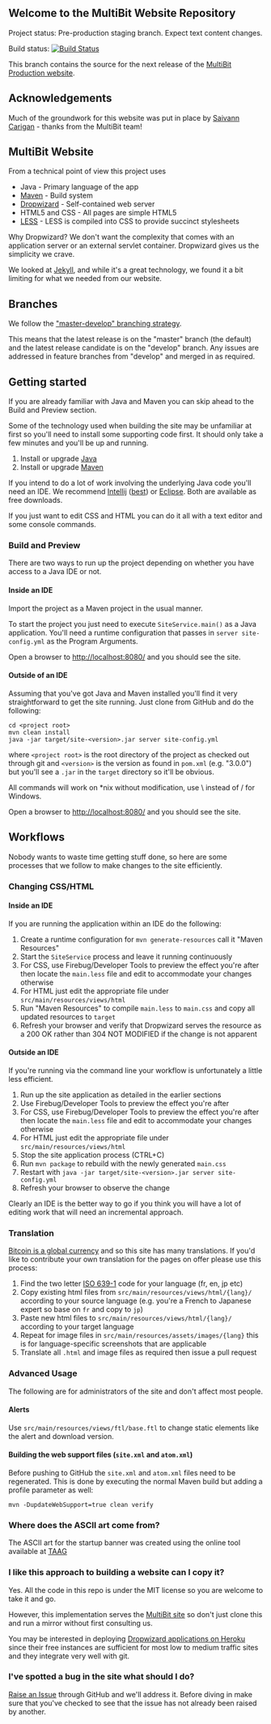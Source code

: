 ## Welcome to the MultiBit Website Repository

Project status: Pre-production staging branch. Expect text content changes.

Build status: [![Build Status](https://travis-ci.org/bitcoin-solutions/multibit-website.svg?branch=develop)](https://travis-ci.org/bitcoin-solutions/multibit-website)

This branch contains the source for the next release of the [MultiBit Production website](https://multibit.org).

## Acknowledgements

Much of the groundwork for this website was put in place by [Saivann Carigan](https://github.com/saivann) - thanks from the MultiBit team!

## MultiBit Website

From a technical point of view this project uses

* Java - Primary language of the app
* [Maven](http://maven.apache.org/) - Build system
* [Dropwizard](http://dropwizard.io) - Self-contained web server
* HTML5 and CSS - All pages are simple HTML5
* [LESS](http://lesscss.org/) - LESS is compiled into CSS to provide succinct stylesheets

Why Dropwizard? We don't want the complexity that comes with an application server or an
external servlet container. Dropwizard gives us the simplicity we crave.

We looked at [Jekyll](https://github.com/mojombo/jekyll), and while it's a great technology, we
found it a bit limiting for what we needed from our website.

## Branches

We follow the ["master-develop" branching strategy](http://nvie.com/posts/a-successful-git-branching-model/).

This means that the latest release is on the "master" branch (the default) and the latest release candidate is on the "develop" branch.
Any issues are addressed in feature branches from "develop" and merged in as required.

## Getting started

If you are already familiar with Java and Maven you can skip ahead to the Build and Preview section.

Some of the technology used when building the site may be unfamiliar at first so you'll need to install some supporting
code first. It should only take a few minutes and you'll be up and running.

1. Install or upgrade [Java](https://java.com/en/download/index.jsp)
1. Install or upgrade [Maven](https://maven.apache.org/download.cgi)

If you intend to do a lot of work involving the underlying Java code you'll need an IDE. We recommend [Intellij](https://www.jetbrains.com/idea/download/)
([best](http://programmers.stackexchange.com/a/24231/7167)) or [Eclipse](https://www.eclipse.org/downloads/). Both are available as free downloads.

If you just want to edit CSS and HTML you can do it all with a text editor and some console commands.

### Build and Preview

There are two ways to run up the project depending on whether you have access to a Java IDE or not.

#### Inside an IDE

Import the project as a Maven project in the usual manner.

To start the project you just need to execute `SiteService.main()` as a Java application. You'll need a runtime configuration
that passes in `server site-config.yml` as the Program Arguments.

Open a browser to [http://localhost:8080/](http://localhost:8080/) and you should see the site.

#### Outside of an IDE

Assuming that you've got Java and Maven installed you'll find it very straightforward to get the site running. Just clone
from GitHub and do the following:

```
cd <project root>
mvn clean install
java -jar target/site-<version>.jar server site-config.yml
```

where `<project root>` is the root directory of the project as checked out through git and `<version>` is the version
as found in `pom.xml` (e.g. "3.0.0") but you'll see a `.jar` in the `target` directory so it'll be obvious.

All commands will work on *nix without modification, use \ instead of / for Windows.

Open a browser to [http://localhost:8080/](http://localhost:8080/) and you should see the site.

## Workflows

Nobody wants to waste time getting stuff done, so here are some processes that we follow to make changes to the site
efficiently.

### Changing CSS/HTML

#### Inside an IDE

If you are running the application within an IDE do the following:

1. Create a runtime configuration for `mvn generate-resources` call it "Maven Resources"
1. Start the `SiteService` process and leave it running continuously
1. For CSS, use Firebug/Developer Tools to preview the effect you're after then locate the `main.less` file and edit to
accommodate your changes otherwise
1. For HTML just edit the appropriate file under `src/main/resources/views/html`
1. Run "Maven Resources" to compile `main.less` to `main.css` and copy all updated resources to `target`
1. Refresh your browser and verify that Dropwizard serves the resource as a 200 OK rather than 304 NOT MODIFIED if the
change is not apparent

#### Outside an IDE

If you're running via the command line your workflow is unfortunately a little less efficient.

1. Run up the site application as detailed in the earlier sections
1. Use Firebug/Developer Tools to preview the effect you're after
1. For CSS, use Firebug/Developer Tools to preview the effect you're after then locate the `main.less` file and edit to
accommodate your changes otherwise
1. For HTML just edit the appropriate file under `src/main/resources/views/html`
1. Stop the site application process (CTRL+C)
1. Run `mvn package` to rebuild with the newly generated `main.css`
1. Restart with `java -jar target/site-<version>.jar server site-config.yml`
1. Refresh your browser to observe the change

Clearly an IDE is the better way to go if you think you will have a lot of editing work that will need an incremental
approach.

### Translation

[Bitcoin is a global currency](http://bitcoin.org) and so this site has many translations. If you'd like to contribute your own translation for the pages on offer please use this process:

1. Find the two letter [ISO 639-1](http://en.wikipedia.org/wiki/List_of_ISO_639-1_codes#Partial_ISO_639_table) code for your language (fr, en, jp etc)
1. Copy existing html files from `src/main/resources/views/html/{lang}/` according to your source language (e.g. you're a French to Japanese expert so base on `fr` and copy to `jp`)
1. Paste new html files to `src/main/resources/views/html/{lang}/` according to your target language
1. Repeat for image files in `src/main/resources/assets/images/{lang}` this is for language-specific screenshots that are applicable
1. Translate all `.html` and image files as required then issue a pull request

### Advanced Usage

The following are for administrators of the site and don't affect most people.

#### Alerts

Use `src/main/resources/views/ftl/base.ftl` to change static elements like the alert and download version.

#### Building the web support files (`site.xml` and `atom.xml`)

Before pushing to GitHub the `site.xml` and `atom.xml` files need to be regenerated. This is done by executing
the normal Maven build but adding a profile parameter as well:

```
mvn -DupdateWebSupport=true clean verify
```

### Where does the ASCII art come from?

The ASCII art for the startup banner was created using the online tool available at
[TAAG](http://patorjk.com/software/taag/#p=display&f=Standard&t=MultiBit%20Site)

### I like this approach to building a website can I copy it?

Yes. All the code in this repo is under the MIT license so you are welcome to take it and go.

However, this implementation serves the [MultiBit site](https://multibit.org) so don't just clone this and run a
mirror without first consulting us.

You may be interested in deploying [Dropwizard applications on Heroku](http://gary-rowe.com/agilestack/2012/10/09/how-to-deploy-a-dropwizard-project-to-heroku/)
since their free instances are sufficient for most low to medium traffic sites and they integrate very well with git.

### I've spotted a bug in the site what should I do?

[Raise an Issue](https://github.com/jim618/multibit-website/issues) through GitHub and we'll address it. Before diving
in make sure that you've checked to see that the issue has not already been raised by another.
